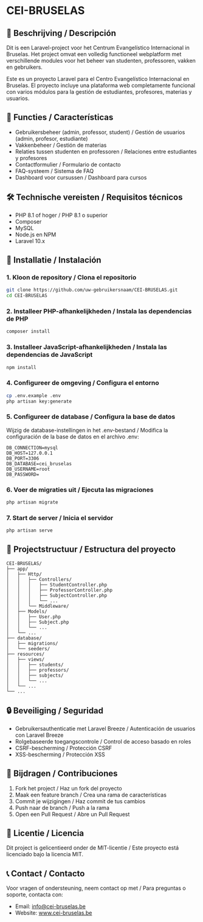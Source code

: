 # CEI-BRUSELAS

## 📝 Beschrijving / Descripción
Dit is een Laravel-project voor het Centrum Evangelístico Internacional in Bruselas. Het project omvat een volledig functioneel webplatform met verschillende modules voor het beheer van studenten, professoren, vakken en gebruikers.

Este es un proyecto Laravel para el Centro Evangelístico Internacional en Bruselas. El proyecto incluye una plataforma web completamente funcional con varios módulos para la gestión de estudiantes, profesores, materias y usuarios.

## 🚀 Functies / Características
- Gebruikersbeheer (admin, professor, student) / Gestión de usuarios (admin, profesor, estudiante)
- Vakkenbeheer / Gestión de materias
- Relaties tussen studenten en professoren / Relaciones entre estudiantes y profesores
- Contactformulier / Formulario de contacto
- FAQ-systeem / Sistema de FAQ
- Dashboard voor cursussen / Dashboard para cursos

## 🛠️ Technische vereisten / Requisitos técnicos
- PHP 8.1 of hoger / PHP 8.1 o superior
- Composer
- MySQL
- Node.js en NPM
- Laravel 10.x

## 🚀 Installatie / Instalación

### 1. Kloon de repository / Clona el repositorio
```bash
git clone https://github.com/uw-gebruikersnaam/CEI-BRUSELAS.git
cd CEI-BRUSELAS
```

### 2. Installeer PHP-afhankelijkheden / Instala las dependencias de PHP
```bash
composer install
```

### 3. Installeer JavaScript-afhankelijkheden / Instala las dependencias de JavaScript
```bash
npm install
```

### 4. Configureer de omgeving / Configura el entorno
```bash
cp .env.example .env
php artisan key:generate
```

### 5. Configureer de database / Configura la base de datos
Wijzig de database-instellingen in het .env-bestand / Modifica la configuración de la base de datos en el archivo .env:
```env
DB_CONNECTION=mysql
DB_HOST=127.0.0.1
DB_PORT=3306
DB_DATABASE=cei_bruselas
DB_USERNAME=root
DB_PASSWORD=
```

### 6. Voer de migraties uit / Ejecuta las migraciones
```bash
php artisan migrate
```

### 7. Start de server / Inicia el servidor
```bash
php artisan serve
```

## 📁 Projectstructuur / Estructura del proyecto
```
CEI-BRUSELAS/
├── app/
│   ├── Http/
│   │   ├── Controllers/
│   │   │   ├── StudentController.php
│   │   │   ├── ProfessorController.php
│   │   │   ├── SubjectController.php
│   │   │   └── ...
│   │   └── Middleware/
│   ├── Models/
│   │   ├── User.php
│   │   ├── Subject.php
│   │   └── ...
│   └── ...
├── database/
│   ├── migrations/
│   └── seeders/
├── resources/
│   ├── views/
│   │   ├── students/
│   │   ├── professors/
│   │   ├── subjects/
│   │   └── ...
│   └── ...
└── ...
```

## 🔒 Beveiliging / Seguridad
- Gebruikersauthenticatie met Laravel Breeze / Autenticación de usuarios con Laravel Breeze
- Rolgebaseerde toegangscontrole / Control de acceso basado en roles
- CSRF-bescherming / Protección CSRF
- XSS-bescherming / Protección XSS

## 🤝 Bijdragen / Contribuciones
1. Fork het project / Haz un fork del proyecto
2. Maak een feature branch / Crea una rama de características
3. Commit je wijzigingen / Haz commit de tus cambios
4. Push naar de branch / Push a la rama
5. Open een Pull Request / Abre un Pull Request

## 📄 Licentie / Licencia
Dit project is gelicentieerd onder de MIT-licentie / Este proyecto está licenciado bajo la licencia MIT.

## 📞 Contact / Contacto
Voor vragen of ondersteuning, neem contact op met / Para preguntas o soporte, contacta con:
- Email: info@cei-bruselas.be
- Website: www.cei-bruselas.be

